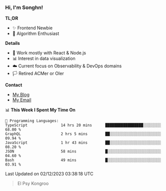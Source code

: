 ### Hi, I'm Songhn!

**TL;DR**

- ✨ Frontend Newbie
- 🎈 Algorithm Enthusiast

**Details**

- 🎯 Work mostly with React & Node.js
- 📊 Interest in data visualization
- ☁️ Current focus on Observability & DevOps domains
- 🏳️ Retired ACMer or OIer

**Contact**
- [My Blog](https://blog.songhn.com)
- [My Email](mailto:songhn233@gmail.com)

<!--START_SECTION:waka-->
📊 **This Week I Spent My Time On** 

```text
💬 Programming Languages: 
TypeScript               14 hrs 20 mins      █████████████████░░░░░░░░   68.00 % 
GraphQL                  2 hrs 5 mins        ██░░░░░░░░░░░░░░░░░░░░░░░   09.94 % 
JavaScript               1 hr 43 mins        ██░░░░░░░░░░░░░░░░░░░░░░░   08.20 % 
JSON                     58 mins             █░░░░░░░░░░░░░░░░░░░░░░░░   04.60 % 
Bash                     49 mins             █░░░░░░░░░░░░░░░░░░░░░░░░   03.91 % 
```


 Last Updated on 02/12/2023 03:38:18 UTC
<!--END_SECTION:waka-->

> El Psy Kongroo
